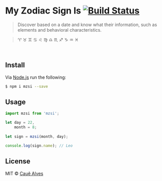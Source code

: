 # My Zodiac Sign Is [![Build Status](https://travis-ci.org/cauealves/mzsi.svg?branch=master)](https://travis-ci.org/cauealves/mzsi)

> Discover based on a date and know what their information, such as elements and behavioral characteristics.

> :aries: :taurus: :gemini: :cancer: :leo: :virgo: :libra: :scorpius: :sagittarius: :capricorn: :aquarius: :pisces:

<br />

## Install 

Via [Node.js](https://nodejs.org) run the following:
```bash
$ npm i mzsi --save
```

## Usage
```js
import mzsi from 'mzsi';

let day = 22,
    month = 8;
    
let sign = mzsi(month, day);

console.log(sign.name); // Leo
```

## License

MIT © [Cauê Alves](http://cauealves.com)

